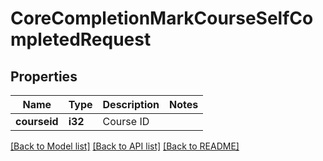 # CoreCompletionMarkCourseSelfCompletedRequest

## Properties

Name | Type | Description | Notes
------------ | ------------- | ------------- | -------------
**courseid** | **i32** | Course ID | 

[[Back to Model list]](../README.md#documentation-for-models) [[Back to API list]](../README.md#documentation-for-api-endpoints) [[Back to README]](../README.md)


